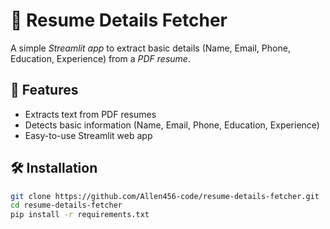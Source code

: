 # 📄 Resume Details Fetcher

A simple *Streamlit app* to extract basic details (Name, Email, Phone, Education, Experience) from a *PDF resume*.

## 🚀 Features
- Extracts text from PDF resumes
- Detects basic information (Name, Email, Phone, Education, Experience)
- Easy-to-use Streamlit web app
## 🛠 Installation
```bash
git clone https://github.com/Allen456-code/resume-details-fetcher.git
cd resume-details-fetcher
pip install -r requirements.txt
